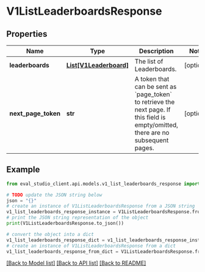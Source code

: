 # V1ListLeaderboardsResponse


## Properties

Name | Type | Description | Notes
------------ | ------------- | ------------- | -------------
**leaderboards** | [**List[V1Leaderboard]**](V1Leaderboard.md) | The list of Leaderboards. | [optional] 
**next_page_token** | **str** | A token that can be sent as &#x60;page_token&#x60; to retrieve the next page. If this field is empty/omitted, there are no subsequent pages. | [optional] 

## Example

```python
from eval_studio_client.api.models.v1_list_leaderboards_response import V1ListLeaderboardsResponse

# TODO update the JSON string below
json = "{}"
# create an instance of V1ListLeaderboardsResponse from a JSON string
v1_list_leaderboards_response_instance = V1ListLeaderboardsResponse.from_json(json)
# print the JSON string representation of the object
print(V1ListLeaderboardsResponse.to_json())

# convert the object into a dict
v1_list_leaderboards_response_dict = v1_list_leaderboards_response_instance.to_dict()
# create an instance of V1ListLeaderboardsResponse from a dict
v1_list_leaderboards_response_from_dict = V1ListLeaderboardsResponse.from_dict(v1_list_leaderboards_response_dict)
```
[[Back to Model list]](../README.md#documentation-for-models) [[Back to API list]](../README.md#documentation-for-api-endpoints) [[Back to README]](../README.md)


